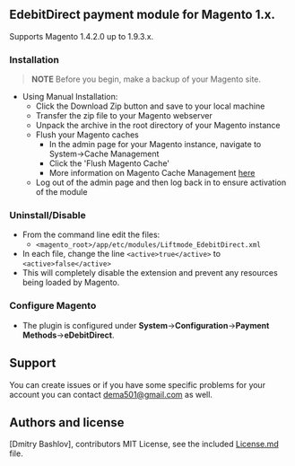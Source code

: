 ## EdebitDirect payment module for Magento 1.x.
Supports Magento 1.4.2.0 up to 1.9.3.x.

### Installation
> **NOTE** Before you begin, make a backup of your Magento site.

* Using Manual Installation:
    * Click the Download Zip button and save to your local machine
    * Transfer the zip file to your Magento webserver
    * Unpack the archive in the root directory of your Magento instance
    * Flush your Magento caches
        * In the admin page for your Magento instance, navigate to System->Cache Management
        * Click the 'Flush Magento Cache'
        * More information on Magento Cache Management [here](http://www.magentocommerce.com/knowledge-base/entry/cache-storage-management)
    * Log out of the admin page and then log back in to ensure activation of the module

### Uninstall/Disable

   * From the command line edit the files: 
      * `<magento_root>/app/etc/modules/Liftmode_EdebitDirect.xml`
   * In each file, change the line
      `<active>true</active>`
      to
      `<active>false</active>`
   * This will completely disable the extension and prevent any resources being loaded by Magento.


### Configure Magento
* The plugin is configured under **System**->**Configuration**->**Payment Methods**->**eDebitDirect**.


## Support
You can create issues or if you have some specific problems for your account you can contact <a href="mailto:dema501@gmail.com">dema501@gmail.com</a>  as well.

## Authors and license

[Dmitry Bashlov], contributors
MIT License, see the included [License.md](License.md) file.
